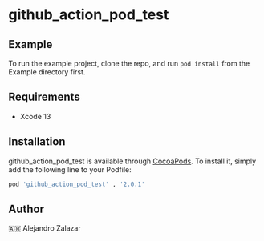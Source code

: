 # github_action_pod_test

## Example

To run the example project, clone the repo, and run `pod install` from the Example directory first.

## Requirements
- Xcode 13 

## Installation

github_action_pod_test is available through [CocoaPods](https://cocoapods.org). To install
it, simply add the following line to your Podfile:

```ruby
pod 'github_action_pod_test' , '2.0.1'
```

## Author

🇦🇷 Alejandro Zalazar
